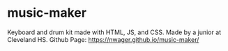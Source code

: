 # music-maker
Keyboard and drum kit made with HTML, JS, and CSS. Made by a junior at Cleveland HS.
Github Page: https://nwager.github.io/music-maker/
